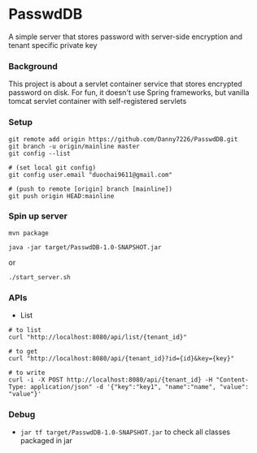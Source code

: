 # PasswdDB
A simple server that stores password with server-side encryption and tenant specific private key

### Background
This project is about a servlet container service that stores encrypted password on disk.
For fun, it doesn't use Spring frameworks, but vanilla tomcat servlet container with self-registered servlets

### Setup
```
git remote add origin https://github.com/Danny7226/PasswdDB.git
git branch -u origin/mainline master
git config --list

# (set local git config)
git config user.email "duochai9611@gmail.com"

# (push to remote [origin] branch [mainline])
git push origin HEAD:mainline
```

### Spin up server
```
mvn package

java -jar target/PasswdDB-1.0-SNAPSHOT.jar 
```

or 

```
./start_server.sh
```

### APIs
* List
```
# to list
curl "http://localhost:8080/api/list/{tenant_id}" 

# to get
curl "http://localhost:8080/api/{tenant_id}?id={id}&key={key}" 

# to write
curl -i -X POST http://localhost:8080/api/{tenant_id} -H "Content-Type: application/json" -d '{"key":"key1", "name":"name", "value": "value"}'
```

### Debug
* `jar tf target/PasswdDB-1.0-SNAPSHOT.jar` to check all classes packaged in jar
